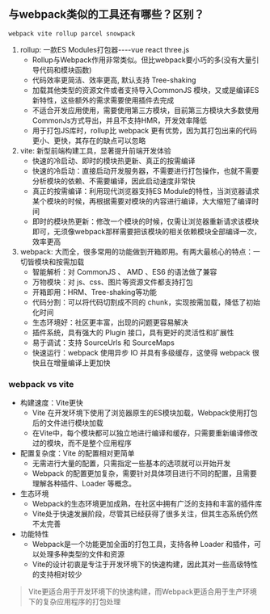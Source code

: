 ## 与webpack类似的工具还有哪些？区别？
`webpack vite rollup parcel snowpack`

1. rollup: 一款ES Modules打包器----vue react three.js
     - Rollup与Webpack作用非常类似。但比webpack要小巧的多(没有大量引导代码和模块函数)
     - 代码效率更简洁、效率更高, 默认支持 Tree-shaking
     - 加载其他类型的资源文件或者支持导入CommonJS 模块，又或是编译ES新特性，这些额外的需求需要使用插件去完成
     - 不适合开发应用使用，需要使用第三方模块，目前第三方模块大多数使用CommonJs方式导出，并且不支持HMR，开发效率降低
     - 用于打包JS库时，rollup比 webpack 更有优势，因为其打包出来的代码更小、更快，其存在的缺点可以忽略
2. vite: 新型前端构建工具，显著提升前端开发体验
     - 快速的冷启动、即时的模块热更新、真正的按需编译
     - 快速的冷启动：直接启动开发服务器，不需要进行打包操作，也就不需要分析模块的依赖、不需要编译，因此启动速度非常快
     - 真正的按需编译：利用现代浏览器支持ES Module的特性，当浏览器请求某个模块的时候，再根据需要对模块的内容进行编译，大大缩短了编译时间
     - 即时的模块热更新：修改一个模块的时候，仅需让浏览器重新请求该模块即可，无须像webpack那样需要把该模块的相关依赖模块全部编译一次，效率更高
3. webpack: 大而全，很多常用的功能做到开箱即用。有两大最核心的特点：一切皆模块和按需加载
     - 智能解析：对 CommonJS 、 AMD 、ES6 的语法做了兼容
     - 万物模块：对 js、css、图片等资源文件都支持打包
     - 开箱即用：HRM、Tree-shaking等功能
     - 代码分割：可以将代码切割成不同的 chunk，实现按需加载，降低了初始化时间
     - 生态环境好：社区更丰富，出现的问题更容易解决
     - 插件系统，具有强大的 Plugin 接口，具有更好的灵活性和扩展性
     - 易于调试：支持 SourceUrls 和 SourceMaps
     - 快速运行：webpack 使用异步 IO 并具有多级缓存，这使得 webpack 很快且在增量编译上更加快

### webpack vs vite
- 构建速度：Vite更快
  - Vite 在开发环境下使用了浏览器原生的ES模块加载，Webpack使用打包后的文件进行模块加载
  - 在Vite中，每个模块都可以独立地进行编译和缓存，只需要重新编译修改过的模块，而不是整个应用程序
- 配置复杂度：Vite 的配置相对更简单
  - 无需进行大量的配置，只需指定一些基本的选项就可以开始开发
  - Webpack 的配置更加复杂，需要针对具体项目进行不同的配置，且需要理解各种插件、Loader 等概念。
- 生态环境
  - Webpack的生态环境更加成熟，在社区中拥有广泛的支持和丰富的插件库
  - Vite处于快速发展阶段，尽管其已经获得了很多关注，但其生态系统仍然不太完善
- 功能特性
  - Webpack是一个功能更加全面的打包工具，支持各种 Loader 和插件，可以处理多种类型的文件和资源
  - Vite的设计初衷是专注于开发环境下的快速构建，因此其对一些高级特性的支持相对较少

> Vite更适合用于开发环境下的快速构建，而Webpack更适合用于生产环境下的复杂应用程序的打包处理
